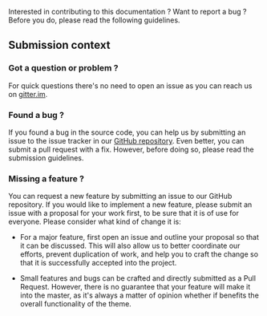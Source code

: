 
Interested in contributing to this documentation ? Want to report a bug ? Before you do, please read the following guidelines.

## Submission context

### Got a question or problem ?
For quick questions there's no need to open an issue as you can reach us on [gitter.im](https://gitter.im/OpenKuka/community).

### Found a bug ?

If you found a bug in the source code, you can help us by submitting an issue to the issue tracker in our [GitHub repository](https://github.com/OpenKuka/Website/issues). Even better, you can submit a pull request with a fix. However, before doing so, please read the submission guidelines.

### Missing a feature ?
You can request a new feature by submitting an issue to our GitHub repository. If you would like to implement a new feature, please submit an issue with a proposal for your work first, to be sure that it is of use for everyone. Please consider what kind of change it is:

* For a major feature, first open an issue and outline your proposal so that it can be discussed. This will also allow us to better coordinate our efforts, prevent duplication of work, and help you to craft the change so that it is successfully accepted into the project.

* Small features and bugs can be crafted and directly submitted as a Pull Request. However, there is no guarantee that your feature will make it into the master, as it's always a matter of opinion whether if benefits the overall functionality of the theme.
